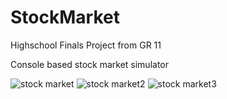# StockMarket
Highschool Finals Project from GR 11

Console based stock market simulator

![stock market](https://i.imgur.com/mAmPSUd.png)
![stock market2](https://i.imgur.com/rNUNtJo.png)
![stock market3](https://i.imgur.com/zN765T2.png)


